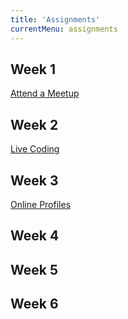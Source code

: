 ```yaml
---
title: 'Assignments'
currentMenu: assignments
---
```


## Week 1

[Attend a Meetup](meetup/)

## Week 2

[Live Coding](live-coding/)

## Week 3

[Online Profiles](online-profiles)

## Week 4

## Week 5

## Week 6
